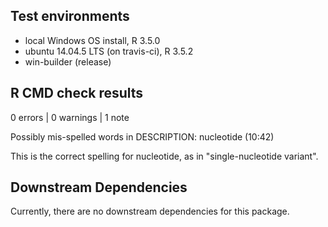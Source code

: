 ## Test environments
* local Windows OS install, R 3.5.0
* ubuntu 14.04.5 LTS (on travis-ci), R 3.5.2
* win-builder (release)

## R CMD check results
0 errors | 0 warnings | 1 note

Possibly mis-spelled words in DESCRIPTION:
  nucleotide (10:42)

This is the correct spelling for nucleotide, as in "single-nucleotide variant".


## Downstream Dependencies
Currently, there are no downstream dependencies for this package.
